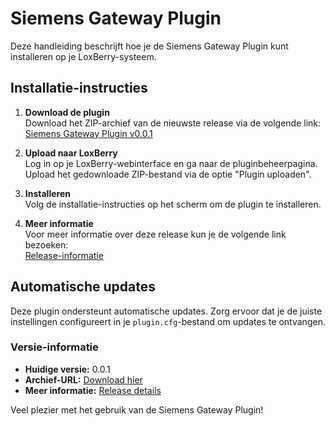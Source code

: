 # Siemens Gateway Plugin

Deze handleiding beschrijft hoe je de Siemens Gateway Plugin kunt installeren op je LoxBerry-systeem.

## Installatie-instructies

1. **Download de plugin**  
   Download het ZIP-archief van de nieuwste release via de volgende link:  
   [Siemens Gateway Plugin v0.0.1](https://github.com/Q-Home/SiemensGatewayPlugin/releases/tag/v0.0.1)

2. **Upload naar LoxBerry**  
   Log in op je LoxBerry-webinterface en ga naar de pluginbeheerpagina. Upload het gedownloade ZIP-bestand via de optie "Plugin uploaden".

3. **Installeren**  
   Volg de installatie-instructies op het scherm om de plugin te installeren.

4. **Meer informatie**  
   Voor meer informatie over deze release kun je de volgende link bezoeken:  
   [Release-informatie](https://github.com/Q-Home/SiemensGatewayPlugin//releases)

## Automatische updates

Deze plugin ondersteunt automatische updates. Zorg ervoor dat je de juiste instellingen configureert in je `plugin.cfg`-bestand om updates te ontvangen.

### Versie-informatie

- **Huidige versie:** 0.0.1
- **Archief-URL:** [Download hier](https://github.com/Q-Home/SiemensGatewayPlugin/archive/0.0.1.zip)
- **Meer informatie:** [Release details](https://github.com/Q-Home/SiemensGatewayPlugin//releases)

Veel plezier met het gebruik van de Siemens Gateway Plugin!